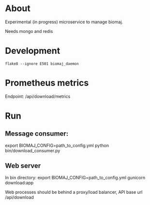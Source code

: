 # About

Experimental (in progress) microservice to manage biomaj.

Needs mongo and redis



# Development

    flake8 --ignore E501 biomaj_daemon

# Prometheus metrics

Endpoint: /api/download/metrics


# Run

## Message consumer:
export BIOMAJ_CONFIG=path_to_config.yml
python bin/download_consumer.py

## Web server

In bin directory:
export BIOMAJ_CONFIG=path_to_config.yml
gunicorn download:app

Web processes should be behind a proxy/load balancer, API base url /api/download
